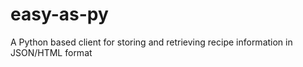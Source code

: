 # easy-as-py
A Python based client for storing and retrieving recipe information in JSON/HTML format
